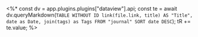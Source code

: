 <%*
const dv = app.plugins.plugins["dataview"].api;
const te = await dv.queryMarkdown(`
	TABLE WITHOUT ID
		link(file.link, title) AS "Title",
		date as Date, join(tags) as Tags
	FROM "journal"
	SORT date DESC
`);
tR += te.value;
%>
